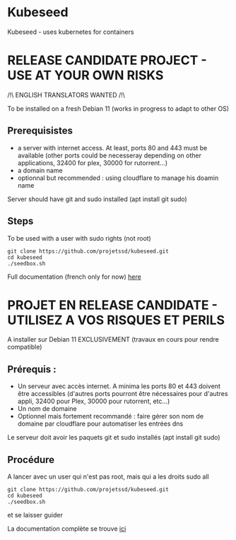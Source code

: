 # Kubeseed

Kubeseed - uses kubernetes for containers

# RELEASE CANDIDATE PROJECT - USE AT YOUR OWN RISKS

/!\ ENGLISH TRANSLATORS WANTED /!\ 

To be installed on a fresh Debian 11 (works in progress to adapt to other OS)

## Prerequisistes

* a server with internet access. At least, ports 80 and 443 must be available (other ports could be necesseray depending on other applications, 32400 for plex, 30000 for rutorrent...)
* a domain name
* optionnal but recommended : using cloudflare to manage his doamin name

Server should have git and sudo installed (apt install git sudo)

## Steps

To be used with a user with sudo rights (not root)

```
git clone https://github.com/projetssd/kubeseed.git
cd kubeseed
./seedbox.sh
```

Full documentation (french only for now) [here](https://projetssd.github.io/kubeseed/)

# PROJET EN RELEASE CANDIDATE - UTILISEZ A VOS RISQUES ET PERILS

A installer sur Debian 11 EXCLUSIVEMENT (travaux en cours pour rendre compatible)

## Prérequis : 
* Un serveur avec accès internet. A minima les ports 80 et 443 doivent être accessibles (d'autres ports pourront être nécessaires pour d'autres appli, 32400 pour Plex, 30000 pour rutorrent, etc...)
* Un nom de domaine
* Optionnel mais fortement recommandé : faire gérer son nom de domaine par cloudflare pour automatiser les entrées dns

Le serveur doit avoir les paquets git et sudo installés (apt install git sudo)

## Procédure

A lancer avec un user qui n'est pas root, mais qui a les droits sudo all

```
git clone https://github.com/projetssd/kubeseed.git
cd kubeseed
./seedbox.sh
```

et se laisser guider

La documentation complète se trouve [ici](https://projetssd.github.io/kubeseed/)





